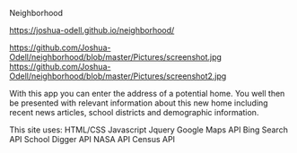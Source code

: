 Neighborhood 

https://joshua-odell.github.io/neighborhood/

https://github.com/Joshua-Odell/neighborhood/blob/master/Pictures/screenshot.jpg
https://github.com/Joshua-Odell/neighborhood/blob/master/Pictures/screenshot2.jpg

With this app you can enter the address of a potential home. You well then be presented with relevant information about this new home
including recent news articles, school districts and demographic information.

This site uses:
HTML/CSS
Javascript
Jquery
Google Maps API
Bing Search API
School Digger API
NASA API
Census API
